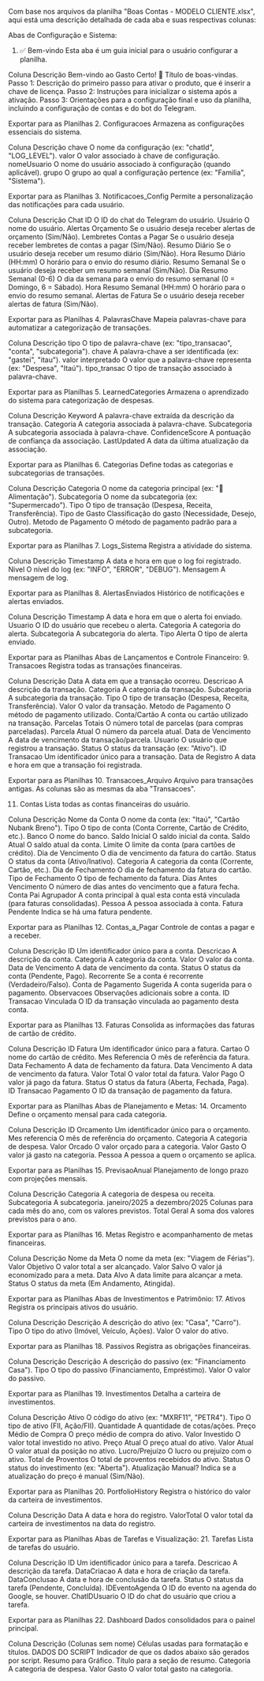 Com base nos arquivos da planilha "Boas Contas - MODELO CLIENTE.xlsx", aqui está uma descrição detalhada de cada aba e suas respectivas colunas:

Abas de Configuração e Sistema:
1. ✅ Bem-vindo
Esta aba é um guia inicial para o usuário configurar a planilha.

Coluna	Descrição
Bem-vindo ao Gasto Certo! 🚀	Título de boas-vindas.
Passo 1:	Descrição do primeiro passo para ativar o produto, que é inserir a chave de licença.
Passo 2:	Instruções para inicializar o sistema após a ativação.
Passo 3:	Orientações para a configuração final e uso da planilha, incluindo a configuração de contas e do bot do Telegram.

Exportar para as Planilhas
2. Configuracoes
Armazena as configurações essenciais do sistema.

Coluna	Descrição
chave	O nome da configuração (ex: "chatId", "LOG_LEVEL").
valor	O valor associado à chave de configuração.
nomeUsuario	O nome do usuário associado à configuração (quando aplicável).
grupo	O grupo ao qual a configuração pertence (ex: "Familia", "Sistema").

Exportar para as Planilhas
3. Notificacoes_Config
Permite a personalização das notificações para cada usuário.

Coluna	Descrição
Chat ID	O ID do chat do Telegram do usuário.
Usuário	O nome do usuário.
Alertas Orçamento	Se o usuário deseja receber alertas de orçamento (Sim/Não).
Lembretes Contas a Pagar	Se o usuário deseja receber lembretes de contas a pagar (Sim/Não).
Resumo Diário	Se o usuário deseja receber um resumo diário (Sim/Não).
Hora Resumo Diário (HH:mm)	O horário para o envio do resumo diário.
Resumo Semanal	Se o usuário deseja receber um resumo semanal (Sim/Não).
Dia Resumo Semanal (0-6)	O dia da semana para o envio do resumo semanal (0 = Domingo, 6 = Sábado).
Hora Resumo Semanal (HH:mm)	O horário para o envio do resumo semanal.
Alertas de Fatura	Se o usuário deseja receber alertas de fatura (Sim/Não).

Exportar para as Planilhas
4. PalavrasChave
Mapeia palavras-chave para automatizar a categorização de transações.

Coluna	Descrição
tipo	O tipo de palavra-chave (ex: "tipo_transacao", "conta", "subcategoria").
chave	A palavra-chave a ser identificada (ex: "gastei", "itau").
valor interpretado	O valor que a palavra-chave representa (ex: "Despesa", "Itaú").
tipo_transac	O tipo de transação associado à palavra-chave.

Exportar para as Planilhas
5. LearnedCategories
Armazena o aprendizado do sistema para categorização de despesas.

Coluna	Descrição
Keyword	A palavra-chave extraída da descrição da transação.
Categoria	A categoria associada à palavra-chave.
Subcategoria	A subcategoria associada à palavra-chave.
ConfidenceScore	A pontuação de confiança da associação.
LastUpdated	A data da última atualização da associação.

Exportar para as Planilhas
6. Categorias
Define todas as categorias e subcategorias de transações.

Coluna	Descrição
Categoria	O nome da categoria principal (ex: "🛒 Alimentação").
Subcategoria	O nome da subcategoria (ex: "Supermercado").
Tipo	O tipo de transação (Despesa, Receita, Transferência).
Tipo de Gasto	Classificação do gasto (Necessidade, Desejo, Outro).
Metodo de Pagamento	O método de pagamento padrão para a subcategoria.

Exportar para as Planilhas
7. Logs_Sistema
Registra a atividade do sistema.

Coluna	Descrição
Timestamp	A data e hora em que o log foi registrado.
Nivel	O nível do log (ex: "INFO", "ERROR", "DEBUG").
Mensagem	A mensagem de log.

Exportar para as Planilhas
8. AlertasEnviados
Histórico de notificações e alertas enviados.

Coluna	Descrição
Timestamp	A data e hora em que o alerta foi enviado.
Usuario	O ID do usuário que recebeu o alerta.
Categoria	A categoria do alerta.
Subcategoria	A subcategoria do alerta.
Tipo Alerta	O tipo de alerta enviado.

Exportar para as Planilhas
Abas de Lançamentos e Controle Financeiro:
9. Transacoes
Registra todas as transações financeiras.

Coluna	Descrição
Data	A data em que a transação ocorreu.
Descricao	A descrição da transação.
Categoria	A categoria da transação.
Subcategoria	A subcategoria da transação.
Tipo	O tipo de transação (Despesa, Receita, Transferência).
Valor	O valor da transação.
Metodo de Pagamento	O método de pagamento utilizado.
Conta/Cartão	A conta ou cartão utilizado na transação.
Parcelas Totais	O número total de parcelas (para compras parceladas).
Parcela Atual	O número da parcela atual.
Data de Vencimento	A data de vencimento da transação/parcela.
Usuario	O usuário que registrou a transação.
Status	O status da transação (ex: "Ativo").
ID Transacao	Um identificador único para a transação.
Data de Registro	A data e hora em que a transação foi registrada.

Exportar para as Planilhas
10. Transacoes_Arquivo
Arquivo para transações antigas. As colunas são as mesmas da aba "Transacoes".

11. Contas
Lista todas as contas financeiras do usuário.

Coluna	Descrição
Nome da Conta	O nome da conta (ex: "Itaú", "Cartão Nubank Breno").
Tipo	O tipo de conta (Conta Corrente, Cartão de Crédito, etc.).
Banco	O nome do banco.
Saldo Inicial	O saldo inicial da conta.
Saldo Atual	O saldo atual da conta.
Limite	O limite da conta (para cartões de crédito).
Dia de Vencimento	O dia de vencimento da fatura do cartão.
Status	O status da conta (Ativo/Inativo).
Categoria	A categoria da conta (Corrente, Cartão, etc.).
Dia de Fechamento	O dia de fechamento da fatura do cartão.
Tipo de Fechamento	O tipo de fechamento da fatura.
Dias Antes Vencimento	O número de dias antes do vencimento que a fatura fecha.
Conta Pai Agrupador	A conta principal à qual esta conta está vinculada (para faturas consolidadas).
Pessoa	A pessoa associada à conta.
Fatura Pendente	Indica se há uma fatura pendente.

Exportar para as Planilhas
12. Contas_a_Pagar
Controle de contas a pagar e a receber.

Coluna	Descrição
ID	Um identificador único para a conta.
Descricao	A descrição da conta.
Categoria	A categoria da conta.
Valor	O valor da conta.
Data de Vencimento	A data de vencimento da conta.
Status	O status da conta (Pendente, Pago).
Recorrente	Se a conta é recorrente (Verdadeiro/Falso).
Conta de Pagamento Sugerida	A conta sugerida para o pagamento.
Observacoes	Observações adicionais sobre a conta.
ID Transacao Vinculada	O ID da transação vinculada ao pagamento desta conta.

Exportar para as Planilhas
13. Faturas
Consolida as informações das faturas de cartão de crédito.

Coluna	Descrição
ID Fatura	Um identificador único para a fatura.
Cartao	O nome do cartão de crédito.
Mes Referencia	O mês de referência da fatura.
Data Fechamento	A data de fechamento da fatura.
Data Vencimento	A data de vencimento da fatura.
Valor Total	O valor total da fatura.
Valor Pago	O valor já pago da fatura.
Status	O status da fatura (Aberta, Fechada, Paga).
ID Transacao Pagamento	O ID da transação de pagamento da fatura.

Exportar para as Planilhas
Abas de Planejamento e Metas:
14. Orcamento
Define o orçamento mensal para cada categoria.

Coluna	Descrição
ID Orcamento	Um identificador único para o orçamento.
Mes referencia	O mês de referência do orçamento.
Categoria	A categoria de despesa.
Valor Orcado	O valor orçado para a categoria.
Valor Gasto	O valor já gasto na categoria.
Pessoa	A pessoa a quem o orçamento se aplica.

Exportar para as Planilhas
15. PrevisaoAnual
Planejamento de longo prazo com projeções mensais.

Coluna	Descrição
Categoria	A categoria de despesa ou receita.
Subcategoria	A subcategoria.
janeiro/2025 a dezembro/2025	Colunas para cada mês do ano, com os valores previstos.
Total Geral	A soma dos valores previstos para o ano.

Exportar para as Planilhas
16. Metas
Registro e acompanhamento de metas financeiras.

Coluna	Descrição
Nome da Meta	O nome da meta (ex: "Viagem de Férias").
Valor Objetivo	O valor total a ser alcançado.
Valor Salvo	O valor já economizado para a meta.
Data Alvo	A data limite para alcançar a meta.
Status	O status da meta (Em Andamento, Atingida).

Exportar para as Planilhas
Abas de Investimentos e Patrimônio:
17. Ativos
Registra os principais ativos do usuário.

Coluna	Descrição
Descrição	A descrição do ativo (ex: "Casa", "Carro").
Tipo	O tipo do ativo (Imóvel, Veículo, Ações).
Valor	O valor do ativo.

Exportar para as Planilhas
18. Passivos
Registra as obrigações financeiras.

Coluna	Descrição
Descrição	A descrição do passivo (ex: "Financiamento Casa").
Tipo	O tipo do passivo (Financiamento, Empréstimo).
Valor	O valor do passivo.

Exportar para as Planilhas
19. Investimentos
Detalha a carteira de investimentos.

Coluna	Descrição
Ativo	O código do ativo (ex: "MXRF11", "PETR4").
Tipo	O tipo de ativo (FII, Ação/FII).
Quantidade	A quantidade de cotas/ações.
Preço Médio de Compra	O preço médio de compra do ativo.
Valor Investido	O valor total investido no ativo.
Preço Atual	O preço atual do ativo.
Valor Atual	O valor atual da posição no ativo.
Lucro/Prejuízo	O lucro ou prejuízo com o ativo.
Total de Proventos	O total de proventos recebidos do ativo.
Status	O status do investimento (ex: "Aberta").
Atualização Manual?	Indica se a atualização do preço é manual (Sim/Não).

Exportar para as Planilhas
20. PortfolioHistory
Registra o histórico do valor da carteira de investimentos.

Coluna	Descrição
Data	A data e hora do registro.
ValorTotal	O valor total da carteira de investimentos na data do registro.

Exportar para as Planilhas
Abas de Tarefas e Visualização:
21. Tarefas
Lista de tarefas do usuário.

Coluna	Descrição
ID	Um identificador único para a tarefa.
Descricao	A descrição da tarefa.
DataCriacao	A data e hora de criação da tarefa.
DataConclusao	A data e hora de conclusão da tarefa.
Status	O status da tarefa (Pendente, Concluída).
IDEventoAgenda	O ID do evento na agenda do Google, se houver.
ChatIDUsuario	O ID do chat do usuário que criou a tarefa.

Exportar para as Planilhas
22. Dashboard
Dados consolidados para o painel principal.

Coluna	Descrição
(Colunas sem nome)	Células usadas para formatação e títulos.
DADOS DO SCRIPT	Indicador de que os dados abaixo são gerados por script.
Resumo para Gráfico.	Título para a seção de resumo.
Categoria	A categoria de despesa.
Valor Gasto	O valor total gasto na categoria.
